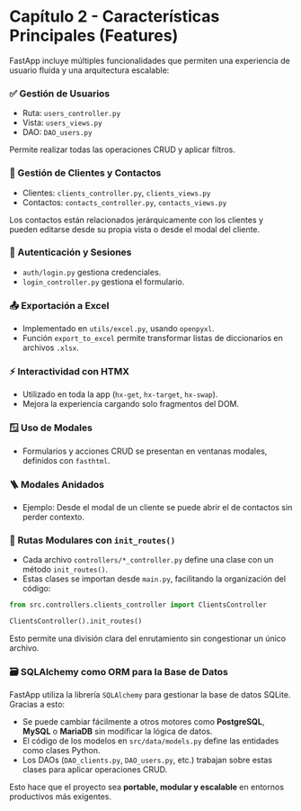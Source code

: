 # Capítulo 2 - Características Principales (Features)

FastApp incluye múltiples funcionalidades que permiten una experiencia de usuario fluida y una arquitectura escalable:

### ✅ Gestión de Usuarios
- Ruta: `users_controller.py`
- Vista: `users_views.py`
- DAO: `DAO_users.py`

Permite realizar todas las operaciones CRUD y aplicar filtros.

### 📇 Gestión de Clientes y Contactos
- Clientes: `clients_controller.py`, `clients_views.py`
- Contactos: `contacts_controller.py`, `contacts_views.py`

Los contactos están relacionados jerárquicamente con los clientes y pueden editarse desde su propia vista o desde el modal del cliente.

### 🔐 Autenticación y Sesiones
- `auth/login.py` gestiona credenciales.
- `login_controller.py` gestiona el formulario.

### 📤 Exportación a Excel
- Implementado en `utils/excel.py`, usando `openpyxl`.
- Función `export_to_excel` permite transformar listas de diccionarios en archivos `.xlsx`.

### ⚡ Interactividad con HTMX
- Utilizado en toda la app (`hx-get`, `hx-target`, `hx-swap`).
- Mejora la experiencia cargando solo fragmentos del DOM.

### 🪟 Uso de Modales
- Formularios y acciones CRUD se presentan en ventanas modales, definidos con `fasthtml`.

### 🪜 Modales Anidados
- Ejemplo: Desde el modal de un cliente se puede abrir el de contactos sin perder contexto.

### 🔁 Rutas Modulares con `init_routes()`
- Cada archivo `controllers/*_controller.py` define una clase con un método `init_routes()`.
- Estas clases se importan desde `main.py`, facilitando la organización del código:

```python
from src.controllers.clients_controller import ClientsController

ClientsController().init_routes()
```

Esto permite una división clara del enrutamiento sin congestionar un único archivo.

### 🗃️ SQLAlchemy como ORM para la Base de Datos
FastApp utiliza la librería `SQLAlchemy` para gestionar la base de datos SQLite. Gracias a esto:

- Se puede cambiar fácilmente a otros motores como **PostgreSQL**, **MySQL** o **MariaDB** sin modificar la lógica de datos.
- El código de los modelos en `src/data/models.py` define las entidades como clases Python.
- Los DAOs (`DAO_clients.py`, `DAO_users.py`, etc.) trabajan sobre estas clases para aplicar operaciones CRUD.

Esto hace que el proyecto sea **portable, modular y escalable** en entornos productivos más exigentes.
